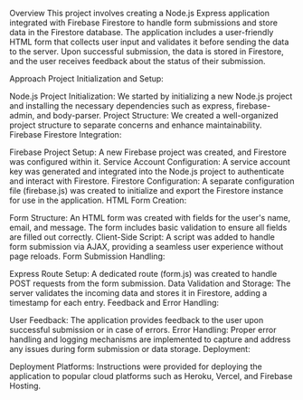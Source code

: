 Overview
This project involves creating a Node.js Express application integrated with Firebase Firestore to handle form submissions and store data in the Firestore database. The application includes a user-friendly HTML form that collects user input and validates it before sending the data to the server. Upon successful submission, the data is stored in Firestore, and the user receives feedback about the status of their submission.

Approach
Project Initialization and Setup:

Node.js Project Initialization: We started by initializing a new Node.js project and installing the necessary dependencies such as express, firebase-admin, and body-parser.
Project Structure: We created a well-organized project structure to separate concerns and enhance maintainability.
Firebase Firestore Integration:

Firebase Project Setup: A new Firebase project was created, and Firestore was configured within it.
Service Account Configuration: A service account key was generated and integrated into the Node.js project to authenticate and interact with Firestore.
Firestore Configuration: A separate configuration file (firebase.js) was created to initialize and export the Firestore instance for use in the application.
HTML Form Creation:

Form Structure: An HTML form was created with fields for the user's name, email, and message. The form includes basic validation to ensure all fields are filled out correctly.
Client-Side Script: A script was added to handle form submission via AJAX, providing a seamless user experience without page reloads.
Form Submission Handling:

Express Route Setup: A dedicated route (form.js) was created to handle POST requests from the form submission.
Data Validation and Storage: The server validates the incoming data and stores it in Firestore, adding a timestamp for each entry.
Feedback and Error Handling:

User Feedback: The application provides feedback to the user upon successful submission or in case of errors.
Error Handling: Proper error handling and logging mechanisms are implemented to capture and address any issues during form submission or data storage.
Deployment:

Deployment Platforms: Instructions were provided for deploying the application to popular cloud platforms such as Heroku, Vercel, and Firebase Hosting.
